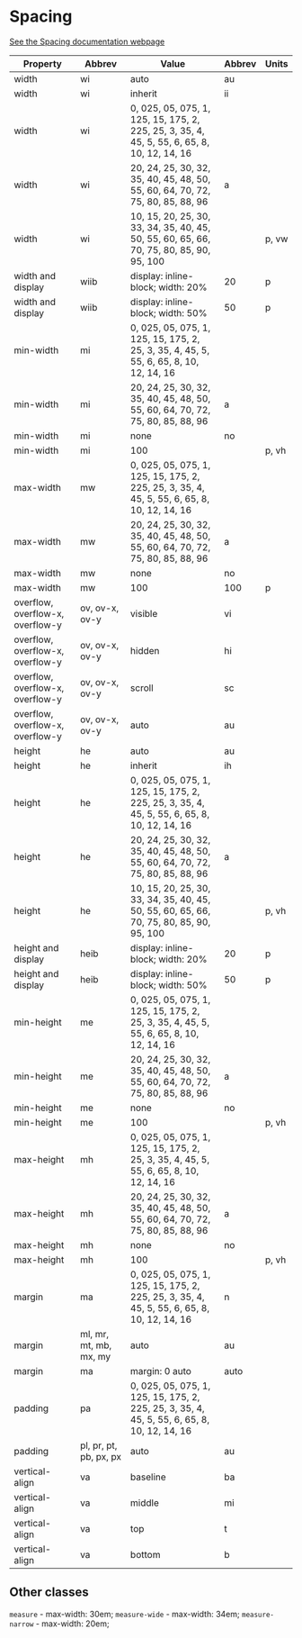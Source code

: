# Spacing

[See the Spacing documentation webpage](https://chrisjwaddell.github.io/Stooge-CSS/spacing.html)

| Property |Abbrev| Value |Abbrev | Units |
|----------|--------|-------|--------|------|
| width  | wi   | auto | au |  |
| width  | wi     | inherit | ii |  |
| width  | wi     | 0, 025, 05, 075, 1, 125, 15, 175, 2, 225, 25, 3, 35, 4, 45, 5, 55, 6, 65, 8, 10, 12, 14, 16	 |  |  |
| width  | wi     | 20, 24, 25, 30, 32, 35, 40, 45, 48, 50, 55, 60, 64, 70, 72, 75, 80, 85, 88, 96 | a |  |
| width  | wi     | 10, 15, 20, 25, 30, 33, 34, 35, 40, 45, 50, 55, 60, 65, 66, 70, 75, 80, 85, 90, 95, 100 |  | p, vw |
| width and display  | wiib     | display: inline-block; width: 20% | 20 | p  |
| width and display  | wiib     | display: inline-block; width: 50% | 50 | p  |
| min-width | mi | 0, 025, 05, 075, 1, 125, 15, 175, 2, 25, 3, 35, 4, 45, 5, 55, 6, 65, 8, 10, 12, 14, 16 | | |
| min-width | mi | 20, 24, 25, 30, 32, 35, 40, 45, 48, 50, 55, 60, 64, 70, 72, 75, 80, 85, 88, 96 | a | |
| min-width | mi | none | no | |
| min-width | mi | 100 |  | p, vh |
| max-width | mw | 0, 025, 05, 075, 1, 125, 15, 175, 2, 225, 25, 3, 35, 4, 45, 5, 55, 6, 65, 8, 10, 12, 14, 16 | | |
| max-width | mw | 20, 24, 25, 30, 32, 35, 40, 45, 48, 50, 55, 60, 64, 70, 72, 75, 80, 85, 88, 96 | a | |
| max-width | mw | none | no |  |
| max-width | mw | 100  | 100 | p |
| overflow, overflow-x, overflow-y | ov, ov-x, ov-y | visible | vi | |
| overflow, overflow-x, overflow-y | ov, ov-x, ov-y | hidden | hi |  |
| overflow, overflow-x, overflow-y | ov, ov-x, ov-y | scroll | sc |  |
| overflow, overflow-x, overflow-y | ov, ov-x, ov-y | auto | au |  |
| height | he | auto | au | |
| height | he | inherit | ih | |
| height | he | 0, 025, 05, 075, 1, 125, 15, 175, 2, 225, 25, 3, 35, 4, 45, 5, 55, 6, 65, 8, 10, 12, 14, 16 | | |
| height | he | 20, 24, 25, 30, 32, 35, 40, 45, 48, 50, 55, 60, 64, 70, 72, 75, 80, 85, 88, 96 | a | |
| height | he | 10, 15, 20, 25, 30, 33, 34, 35, 40, 45, 50, 55, 60, 65, 66, 70, 75, 80, 85, 90, 95, 100 |  | p, vh  |
| height and display | heib | display: inline-block; width: 20% | 20 | p |
| height and display | heib | display: inline-block; width: 50% | 50 | p |
| min-height | me | 0, 025, 05, 075, 1, 125, 15, 175, 2, 25, 3, 35, 4, 45, 5, 55, 6, 65, 8, 10, 12, 14, 16 | | |
| min-height | me | 20, 24, 25, 30, 32, 35, 40, 45, 48, 50, 55, 60, 64, 70, 72, 75, 80, 85, 88, 96 | a | |
| min-height | me | none | no | |
| min-height | me | 100 |  | p, vh |
| max-height | mh | 0, 025, 05, 075, 1, 125, 15, 175, 2, 25, 3, 35, 4, 45, 5, 55, 6, 65, 8, 10, 12, 14, 16 | | |
| max-height | mh | 20, 24, 25, 30, 32, 35, 40, 45, 48, 50, 55, 60, 64, 70, 72, 75, 80, 85, 88, 96 | a | |
| max-height | mh | none | no | |
| max-height | mh | 100 | | p, vh |
| margin | ma | 0, 025, 05, 075, 1, 125, 15, 175, 2, 225, 25, 3, 35, 4, 45, 5, 55, 6, 65, 8, 10, 12, 14, 16 |  n | |
| margin | ml, mr, mt, mb, mx, my | auto | au | |
| margin |  ma  | margin: 0 auto | auto | |
| padding | pa | 0, 025, 05, 075, 1, 125, 15, 175, 2, 225, 25, 3, 35, 4, 45, 5, 55, 6, 65, 8, 10, 12, 14, 16 | | |
| padding | pl, pr, pt, pb, px, px | auto | au | |
| vertical-align | va | baseline | ba | |
| vertical-align | va | middle | mi | |
| vertical-align | va | top | t | |
| vertical-align | va | bottom | b | |

## Other classes
`measure` - max-width: 30em;
`measure-wide` - max-width: 34em;
`measure-narrow` - max-width: 20em;
